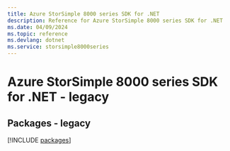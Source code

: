 ```yaml
---
title: Azure StorSimple 8000 series SDK for .NET
description: Reference for Azure StorSimple 8000 series SDK for .NET
ms.date: 04/09/2024
ms.topic: reference
ms.devlang: dotnet
ms.service: storsimple8000series
---
```

# Azure StorSimple 8000 series SDK for .NET - legacy
## Packages - legacy
[!INCLUDE [packages](storsimple-8000-series-index.md)]